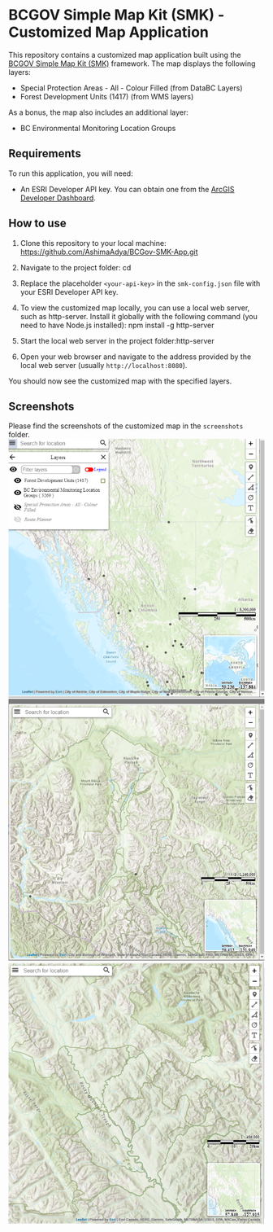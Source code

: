 # BCGOV Simple Map Kit (SMK) - Customized Map Application

This repository contains a customized map application built using the [BCGOV Simple Map Kit (SMK)](https://github.com/bcgov/smk) framework. The map displays the following layers:

- Special Protection Areas - All - Colour Filled (from DataBC Layers)
- Forest Development Units (1417) (from WMS layers)

As a bonus, the map also includes an additional layer:

- BC Environmental Monitoring Location Groups

## Requirements

To run this application, you will need:

- An ESRI Developer API key. You can obtain one from the [ArcGIS Developer Dashboard](https://developers.arcgis.com/documentation/mapping-apis-and-services/security/api-keys/).

## How to use

1. Clone this repository to your local machine:
https://github.com/AshimaAdya/BCGov-SMK-App.git

2. Navigate to the project folder:
cd <project-folder>

3. Replace the placeholder `<your-api-key>` in the `smk-config.json` file with your ESRI Developer API key.

4. To view the customized map locally, you can use a local web server, such as http-server. Install it globally with the following command (you need to have Node.js installed):
npm install -g http-server

5. Start the local web server in the project folder:http-server

6. Open your web browser and navigate to the address provided by the local web server (usually `http://localhost:8080`).

You should now see the customized map with the specified layers.

## Screenshots

Please find the screenshots of the customized map in the `screenshots` folder.
![Screenshot 1](screenshots/screenshot1.png)
![Screenshot 2](screenshots/screenshot2.png)
![Screenshot 3](screenshots/screenshot3.png)



